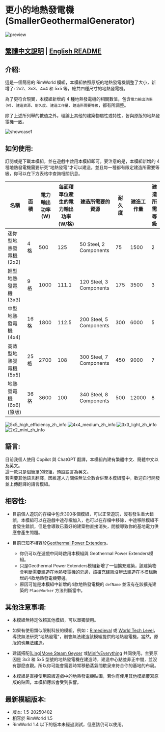 # 更小的地熱發電機 (SmallerGeothermalGenerator)

![preview](./Media/preview.png)

[繁體中文說明](./README.zh.md) | [English README](./README.md)
-
## 介紹:
這是一個簡易的 RimWorld 模組，本模組依照原版的地熱發電機調整了大小，新增了: 2x2、3x3、4x4 和 5x5 等，總共四種尺寸的地熱發電機。

為了更符合現實，本模組新增的 4 種地熱發電機的相關數值，包含`電力輸出功率 (W)`、`建造資源`、`耐久度`、`建造工作量`、`建造所需要等級`，都有所調整。

除了上述所列舉的數值之外，理論上其他的建築物屬性或特性，皆與原版的地熱發電機一致。

![showcase1](./Media/showcase1.png)

## 如何使用:

訂閱或是下載本模組，並在遊戲中啟用本模組即可。要注意的是，本模組新增的 4 種地熱發電機需要研究"地熱發電"才可以建造，並且每一種都有限定建造所需要等級，你可以在下方表格中查詢相關訊息。

| 名稱                        | 面積           | 電力輸出功率 (W) | 每面積單位產生的電力輸出功率 (W/格) | 建造所需要的資源       | 耐久度 | 建造工作量 | 建造所需等級 |
|-----------------------------|----------------|------------------|----------------------------------|------------------------|--------|------------|---------------|
| 迷你型地熱發電機 (2x2)      | 4 格           | 500              | 125                              | 50 Steel, 2 Components | 75     | 1500       | 2             |
| 輕型地熱發電機 (3x3)        | 9 格           | 1000             | 111.1                           | 120 Steel, 3 Components| 175    | 3500       | 3             |
| 中型地熱發電機 (4x4)        | 16 格          | 1800             | 112.5                           | 200 Steel, 5 Components| 300    | 6000       | 5             |
| 高效型地熱發電機 (5x5)      | 25 格          | 2700             | 108                              | 300 Steel, 7 Components| 450    | 9000       | 7             |
| 地熱發電機 (6x6) (原版)     | 36 格          | 3600             | 100                              | 340 Steel, 8 Components| 500    | 12000      | 8             |

![5x5_high_efficiency_zh_info](./Media/5x5_high_efficiency_zh_info.png)
![4x4_medium_zh_info](./Media/4x4_medium_zh_info.png)
![3x3_light_zh_info](./Media/3x3_light_zh_info.png)
![2x2_mini_zh_info](./Media/2x2_mini_zh_info.png)

## 語言:
目前我個人使用 Copilot 與 ChatGPT 翻譯，本模組內建有繁體中文、簡體中文以及英文。  
這一款只是個簡單的模組，預設語言為英文。  
若需要其他語言翻譯，因維運人力關係無法全數合併至本模組當中，歡迎自行開發並上傳翻譯的語言模組。

## 相容性:
- 目前個人遊玩的存檔中包含300多個模組，可以正常遊玩，沒有發生重大錯誤，本模組可以在遊戲中途存檔加入，也可以在存檔中移除，中途移除模組不會發生錯誤，但是會導致已蓋好的建築物直接消失，間接導致你的基地電力供應會產生問題。

- 目前已知不相容於[Geothermal Power Extenders](https://steamcommunity.com/sharedfiles/filedetails/?id=3373466885)。
    - 你仍可以在遊戲中同時啟用本模組與 Geothermal Power Extenders模組。
    - 只是Geothermal Power Extenders模組新增了一個擴充建築，該建築物會判斷需要建造在地熱發電機的旁邊，該擴充建築沒辦法建造在本模租新增的4款地熱發電機旁邊。
    - 原因可能是本模組中新增的4款地熱發電機的 `defName` 並沒有在該擴充建築的 `PlaceWorker` 方法判斷當中。

## 其他注意事項:
- 本模組無特定依賴其他模組，可以單獨使用。

- 如果有使用類似限制科技的模組，例如：[Rimedieval](https://steamcommunity.com/sharedfiles/filedetails/?id=2516523040) 或 [World Tech Level](https://steamcommunity.com/sharedfiles/filedetails/?id=3414187030)，導致無法研究"地熱發電"，則會無法建造該模組提供的地熱發電機，當然，原版的也無法建造。

- 建議搭配[[Ling]Move Steam Geyser](https://steamcommunity.com/sharedfiles/filedetails/?id=1547361568) 或[MinifyEverything](https://steamcommunity.com/sharedfiles/filedetails/?id=872762753) 共同使用。主要原因是 3x3 和 5x5 型號的地熱發電機在建造時，建造中心點並非正中間，並沒有那麼直觀。所以你可能會需要時常移動蒸氣間歇泉來符合你的基地的布局。

- 本模組是直接使用原版遊戲中的地熱發電機貼圖，若你有使用其他模組覆寫原版的貼圖，本模組應該會受到影響。

## 最新模組版本:
- 版本: 1.5-20250402
- 相容於 RimWorld 1.5
- RimWorld 1.4 以下的版本未經過測試，但應該仍可以使用。

